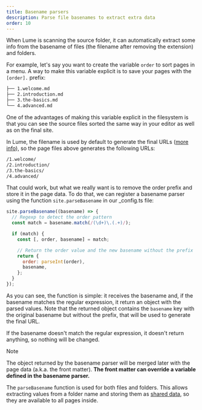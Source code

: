 ```yaml
---
title: Basename parsers
description: Parse file basenames to extract extra data
order: 10
---
```


When Lume is scanning the source folder, it can automatically extract some info
from the basename of files (the filename after removing the extension) and
folders.

For example, let's say you want to create the variable `order` to sort pages in
a menu. A way to make this variable explicit is to save your pages with the
`[order].` prefix:

```txt
├── 1.welcome.md
├── 2.introduction.md
├── 3.the-basics.md
└── 4.advanced.md
```

One of the advantages of making this variable explicit in the filesystem is that
you can see the source files sorted the same way in your editor as well as on
the final site.

In Lume, the filename is used by default to generate the final URLs
([more info](../creating-pages/page-files.md)), so the page files above
generates the following URLs:

```txt
/1.welcome/
/2.introduction/
/3.the-basics/
/4.advanced/
```

That could work, but what we really want is to remove the order prefix and store
it in the page data. To do that, we can register a basename parser using the
function `site.parseBasename` in our _config.ts file:

<lume-code>

```js {title=_config.ts}
site.parseBasename((basename) => {
  // Regexp to detect the order pattern
  const match = basename.match(/(\d+)\.(.+)/);

  if (match) {
    const [, order, basename] = match;

    // Return the order value and the new basename without the prefix
    return {
      order: parseInt(order),
      basename,
    };
  }
});
```

</lume-code>

As you can see, the function is simple: it receives the basename and, if the
basename matches the regular expression, it return an object with the parsed
values. Note that the returned object contains the `basename` key with the
original basename but without the prefix, that will be used to generate the
final URL.

If the basename doesn't match the regular expression, it doesn't return
anything, so nothing will be changed.

> [!note]
>
> The object returned by the basename parser will be merged later with the page
> data (a.k.a. the front matter). **The front matter can override a variable
> defined in the basename parser.**

The `parseBasename` function is used for both files and folders. This allows
extracting values from a folder name and storing them as
[shared data](../creating-pages/shared-data.md), so they are available to all
pages inside.
